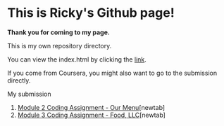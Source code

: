 # This is Ricky's Github page!
**Thank you for coming to my page.**

This is my own repository directory.

You can view the index.html by clicking the [link](https://kahotheo.github.io).

If you come from Coursera, you might also want to go to the submission directly.

My submission

  1. [Module 2 Coding Assignment - Our Menu](https://kahotheo.github.io/mod2_solution/index.html)[newtab]
  2. [Module 3 Coding Assignment - Food, LLC](https://kahotheo.github.io/mod3_solution/index.html)[newtab]

